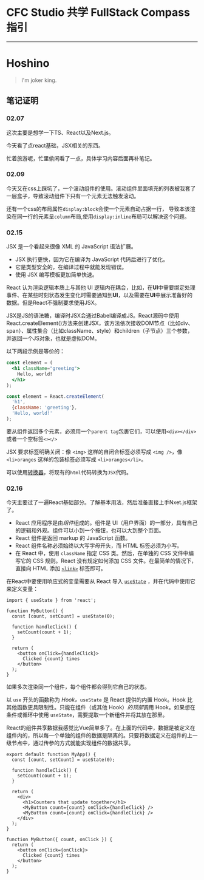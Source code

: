 # CFC Studio 共学 FullStack Compass 指引
---
# Hoshino

> I'm joker king.

## 笔记证明
<!-- Content_START -->

### 02.07

这次主要是想学一下TS、React以及Next.js。

今天看了点react基础，JSX相关的东西。

忙着旅游呢，忙里偷闲看了一点，具体学习内容后面再补笔记。

### 02.09

今天又在css上踩坑了，一个滚动组件的使用。滚动组件里面填充的列表被我套了一层盒子，导致滚动组件下只有一个元素无法触发滚动。

还有一个css的布局属性`display:block`会使一个元素自动占据一行， 导致本该渲染在同一行的元素呈`column`布局,使用`display:inline`布局可以解决这个问题。

### 02.15

JSX 是一个看起来很像 XML 的 JavaScript 语法扩展。

- JSX 执行更快，因为它在编译为 JavaScript 代码后进行了优化。
- 它是类型安全的，在编译过程中就能发现错误。
- 使用 JSX 编写模板更加简单快速。

React 认为渲染逻辑本质上与其他 UI 逻辑内在耦合，比如，在**UI**中需要绑定处理事件、在某些时刻状态发生变化时需要通知到**UI**，以及需要在**UI**中展示准备好的数据。但是React不强制要求使用JSX。

JSX是JS的语法糖，编译时JSX会通过Babel编译成JS。React源码中使用React.createElement()方法来创建JSX，该方法依次接收DOM节点（比如div、span）、属性集合（比如className、style）和children（子节点）三个参数，并返回一个JS对象，也就是虚拟DOM。

以下两段示例是等价的：

```jsx
const element = (
  <h1 className="greeting">
    Hello, world!
  </h1>
);
```

```jsx
const element = React.createElement(
  'h1',
  {className: 'greeting'},
  'Hello, world!'
);
```

要从组件返回多个元素，必须用一个`parent tag`包裹它们，可以使用`<div></div>`或者一个空标签`<></>`

JSX 要求标签明确关闭：像 `<img>` 这样的自闭合标签必须写成 `<img />`，像 `<li>oranges` 这样的包装标签必须写成 `<li>oranges</li>`。

可以使用[转换器](https://transform.tools/html-to-jsx)，将现有的`html`代码转换为`JSX`代码。

### 02.16

今天主要过了一遍React基础部分。了解基本用法，然后准备直接上手Nxet.js框架了。

- React 应用程序是由*组件*组成的。组件是 UI（用户界面）的一部分，具有自己的逻辑和外观。组件可以小到一个按钮，也可以大到整个页面。
- React 组件是返回 markup 的 JavaScript 函数。
- React 组件名称必须始终以大写字母开头，而 HTML 标签必须为小写。
- 在 React 中，使用 `className` 指定 CSS 类。然后，在单独的 CSS 文件中编写它的 CSS 规则。React 没有规定如何添加 CSS 文件。在最简单的情况下，直接向 HTML 添加 [`<link>`](https://developer.mozilla.org/en-US/docs/Web/HTML/Element/link) 标签即可。

在React中要使用响应式的变量需要从 React 导入 [`useState`](https://react.dev/reference/react/useState) ，并在代码中使用它来定义变量：

```react
import { useState } from 'react';

function MyButton() {
  const [count, setCount] = useState(0);

  function handleClick() {
    setCount(count + 1);
  }

  return (
    <button onClick={handleClick}>
      Clicked {count} times
    </button>
  );
}
```

如果多次渲染同一个组件，每个组件都会得到它自己的状态。

以 `use` 开头的函数称为 *Hook。*`useState` 是 React 提供的内置 Hook。Hook 比其他函数更具限制性。只能在组件（或其他 Hook）*的顶部*调用 Hook。如果想在条件或循环中使用 `useState`，需要提取一个新组件并将其放在那里。

React的组件共享数据我感觉比Vue简单多了。在上面的代码中，数据是被定义在组件内的，所以每一个单独的组件的数据是隔离的。只要将数据定义在组件的上一级节点中，通过传参的方式就能实现组件的数据共享。

```react
export default function MyApp() {
  const [count, setCount] = useState(0);

  function handleClick() {
    setCount(count + 1);
  }

  return (
    <div>
      <h1>Counters that update together</h1>
      <MyButton count={count} onClick={handleClick} />
      <MyButton count={count} onClick={handleClick} />
    </div>
  );
}

function MyButton({ count, onClick }) {
  return (
    <button onClick={onClick}>
      Clicked {count} times
    </button>
  );
}
```

<!-- Content_END -->